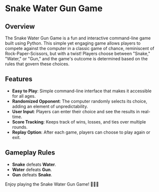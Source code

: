 # Snake Water Gun Game

## Overview
The Snake Water Gun Game is a fun and interactive command-line game built using Python. This simple yet engaging game allows players to compete against the computer in a classic game of chance, reminiscent of Rock-Paper-Scissors, but with a twist! Players choose between "Snake," "Water," or "Gun," and the game's outcome is determined based on the rules that govern these choices.

## Features
- **Easy to Play**: Simple command-line interface that makes it accessible for all ages.
- **Randomized Opponent**: The computer randomly selects its choice, adding an element of unpredictability.
- **User Input**: Players can enter their choice and see the results in real-time.
- **Score Tracking**: Keeps track of wins, losses, and ties over multiple rounds.
- **Replay Option**: After each game, players can choose to play again or exit.

## Gameplay Rules
- **Snake** defeats **Water**.
- **Water** defeats **Gun**.
- **Gun** defeats **Snake**.

Enjoy playing the Snake Water Gun Game! 🐍💧🔫
